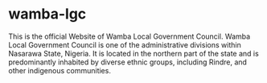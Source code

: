 # wamba-lgc
 This is the official Website of Wamba Local Government Council. Wamba Local Government Council is one of the administrative divisions within Nasarawa State, Nigeria. It is located in the northern part of the state and is predominantly inhabited by diverse ethnic groups, including Rindre, and other indigenous communities.
